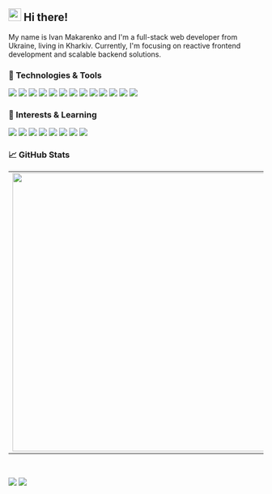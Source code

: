 ## <img src="https://raw.githubusercontent.com/extremecodetv/extremecodetv/master/wave.gif" width="25px"> Hi there! 

My name is Ivan Makarenko and I'm a full-stack web developer from Ukraine, living in Kharkiv. Currently, I'm focusing on reactive frontend development and scalable backend solutions.

### 🔧 Technologies & Tools

![](https://img.shields.io/badge/Framework-React-informational?style=flat-square&logo=react&logoColor=white&color=5194f0)
![](https://img.shields.io/badge/Framework-Django-informational?style=flat-square&logo=django&logoColor=white&color=5194f0)
![](https://img.shields.io/badge/Framework-FastAPI-informational?style=flat-square&logo=fastapi&logoColor=white&color=5194f0)
![](https://img.shields.io/badge/Framework-Yii2-informational?style=flat-square&logo=Yii2&logoColor=white&color=5194f0)
![](https://img.shields.io/badge/Code-PHP-informational?style=flat-square&logo=PHP&logoColor=white&color=5194f0)
![](https://img.shields.io/badge/Code-JavaScript-informational?style=flat-square&logo=javascript&logoColor=white&color=5194f0)
![](https://img.shields.io/badge/Code-Node.js-informational?style=flat-square&logo=node.js&logoColor=white&color=5194f0)
![](https://img.shields.io/badge/DB-MySQL-informational?style=flat-square&logo=mysql&logoColor=white&color=5194f0)
![](https://img.shields.io/badge/DB-PostgreSQL-informational?style=flat-square&logo=postgresql&logoColor=white&color=5194f0)
![](https://img.shields.io/badge/DB-MongoDB-informational?style=flat-square&logo=mongodb&logoColor=white&color=5194f0)
![](https://img.shields.io/badge/Editor-VS%20Code-informational?style=flat-square&logo=visual-studio-code&logoColor=white&color=5194f0)
![](https://img.shields.io/badge/OS-Linux-informational?style=flat-square&logo=linux&logoColor=white&color=5194f0&bgcolor=110d17)
![](https://img.shields.io/badge/OS-Windows-informational?style=flat-square&logo=windows&logoColor=white&color=5194f0&bgcolor=110d17)

### 🔧 Interests & Learning

![](https://img.shields.io/badge/Framework-VueJS-informational?style=flat-square&logo=VueJS&logoColor=white&color=5194f0)
![](https://img.shields.io/badge/Framework-Laravel-informational?style=flat-square&logo=Laravel&logoColor=white&color=5194f0)
![](https://img.shields.io/badge/Framework-ASP.NET-informational?style=flat-square&logo=dotnet&logoColor=white&color=5194f0)
![](https://img.shields.io/badge/Cloud-AWS-informational?style=flat-square&logo=amazon&logoColor=white&color=5194f0)
![](https://img.shields.io/badge/Container-Docker-informational?style=flat-square&logo=docker&logoColor=white&color=5194f0)
![](https://img.shields.io/badge/CI/CD-Jenkins-informational?style=flat-square&logo=jenkins&logoColor=white&color=5194f0)
![](https://img.shields.io/badge/Queue-RabbitMQ-informational?style=flat-square&logo=rabbitmq&logoColor=white&color=5194f0)
![](https://img.shields.io/badge/Cache-Redis-informational?style=flat-square&logo=redis&logoColor=white&color=5194f0)

### 📈 GitHub Stats
<p align="center">
  <table>
  <tr>
      <td><img width="550px" align="left" src="https://github-readme-stats.vercel.app/api?username=IvanMakarenko&hide_border=true&count_private=true&layout=compact&hide_title=true&show_icons=true&theme=dark&icon_color=5194f0&bg_color=0d1117" /></td>
      <td><img width="550px" src="https://github-readme-stats.vercel.app/api/top-langs/?username=IvanMakarenko&hide=html&layout=compact&hide_border=true&hide_title=true&theme=dark&icon_color=5194f0&bg_color=0d1117" /></td>
  </tr>
</table>
</p>

<br />

<p>
  <a href="https://www.linkedin.com/in/ivan-makarenko-050a924a/"><img src="https://img.shields.io/badge/-Resume-5194f0?style=flat-square&logo=LinkedIn" /></a>
  <a target="_blank" href="https://mailhide.io/e/r9VspMf3"><img src="https://img.shields.io/badge/email-reveal-2a8?style=flat-square&logo=gmail&logoColor=white&color=5194f0" /></a>
</p>
